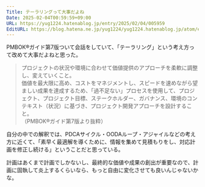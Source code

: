 ```yaml
---
Title: テーラリングって大事だよね
Date: 2025-02-04T00:59:59+09:00
URL: https://yug1224.hatenablog.jp/entry/2025/02/04/005959
EditURL: https://blog.hatena.ne.jp/yug1224/yug1224.hatenablog.jp/atom/entry/6802418398325440308
---
```


PMBOK®ガイド第7版ついて会話をしていて、「テーラリング」という考え方って改めて大事だよねと思った。

> プロジェクトの状況や環境に合わせて価値提供のアプローチを柔軟に調整し、変えていくこと。<br />
> 価値を最大限に高め、コストをマネジメントし、スピードを速めながら望ましい成果を達成するため、「過不足ない」プロセスを使用して、プロジェクト、プロジェクト目標、ステークホルダー、ガバナンス、環境のコンテキスト（状況）に基づき、プロジェクト開発アプローチを設計すること。<br />
> （PMBOK®ガイド第7版より抜粋）

自分の中での解釈では、PDCAサイクル・OODAループ・アジャイルなどの考え方に近くて、「素早く最適解を導くために、情報を集めて見積もりをし、対応計画を修正し続ける」ということだと思っている。

計画はあくまで計画でしかないし、最終的な価値や成果の創出が重要なので、計画に固執して炎上するくらいなら、もっと自由に変化させても良いんじゃないかな。
